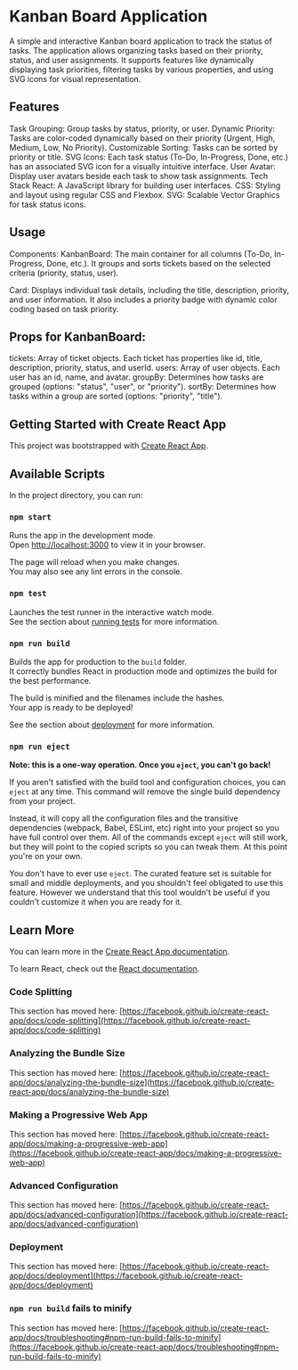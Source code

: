# Kanban Board Application
A simple and interactive Kanban board application to track the status of tasks. The application allows organizing tasks based on their priority, status, and user assignments. It supports features like dynamically displaying task priorities, filtering tasks by various properties, and using SVG icons for visual representation.

## Features
Task Grouping: Group tasks by status, priority, or user.
Dynamic Priority: Tasks are color-coded dynamically based on their priority (Urgent, High, Medium, Low, No Priority).
Customizable Sorting: Tasks can be sorted by priority or title.
SVG Icons: Each task status (To-Do, In-Progress, Done, etc.) has an associated SVG icon for a visually intuitive interface.
User Avatar: Display user avatars beside each task to show task assignments.
Tech Stack
React: A JavaScript library for building user interfaces.
CSS: Styling and layout using regular CSS and Flexbox.
SVG: Scalable Vector Graphics for task status icons.

## Usage
Components:
KanbanBoard: The main container for all columns (To-Do, In-Progress, Done, etc.). It groups and sorts tickets based on the selected criteria (priority, status, user).

Card: Displays individual task details, including the title, description, priority, and user information. It also includes a priority badge with dynamic color coding based on task priority.

## Props for KanbanBoard:
tickets: Array of ticket objects. Each ticket has properties like id, title, description, priority, status, and userId.
users: Array of user objects. Each user has an id, name, and avatar.
groupBy: Determines how tasks are grouped (options: "status", "user", or "priority").
sortBy: Determines how tasks within a group are sorted (options: "priority", "title").

## Getting Started with Create React App

This project was bootstrapped with [Create React App](https://github.com/facebook/create-react-app).

## Available Scripts

In the project directory, you can run:

### `npm start`

Runs the app in the development mode.\
Open [http://localhost:3000](http://localhost:3000) to view it in your browser.

The page will reload when you make changes.\
You may also see any lint errors in the console.

### `npm test`

Launches the test runner in the interactive watch mode.\
See the section about [running tests](https://facebook.github.io/create-react-app/docs/running-tests) for more information.

### `npm run build`

Builds the app for production to the `build` folder.\
It correctly bundles React in production mode and optimizes the build for the best performance.

The build is minified and the filenames include the hashes.\
Your app is ready to be deployed!

See the section about [deployment](https://facebook.github.io/create-react-app/docs/deployment) for more information.

### `npm run eject`

**Note: this is a one-way operation. Once you `eject`, you can't go back!**

If you aren't satisfied with the build tool and configuration choices, you can `eject` at any time. This command will remove the single build dependency from your project.

Instead, it will copy all the configuration files and the transitive dependencies (webpack, Babel, ESLint, etc) right into your project so you have full control over them. All of the commands except `eject` will still work, but they will point to the copied scripts so you can tweak them. At this point you're on your own.

You don't have to ever use `eject`. The curated feature set is suitable for small and middle deployments, and you shouldn't feel obligated to use this feature. However we understand that this tool wouldn't be useful if you couldn't customize it when you are ready for it.

## Learn More

You can learn more in the [Create React App documentation](https://facebook.github.io/create-react-app/docs/getting-started).

To learn React, check out the [React documentation](https://reactjs.org/).

### Code Splitting

This section has moved here: [https://facebook.github.io/create-react-app/docs/code-splitting](https://facebook.github.io/create-react-app/docs/code-splitting)

### Analyzing the Bundle Size

This section has moved here: [https://facebook.github.io/create-react-app/docs/analyzing-the-bundle-size](https://facebook.github.io/create-react-app/docs/analyzing-the-bundle-size)

### Making a Progressive Web App

This section has moved here: [https://facebook.github.io/create-react-app/docs/making-a-progressive-web-app](https://facebook.github.io/create-react-app/docs/making-a-progressive-web-app)

### Advanced Configuration

This section has moved here: [https://facebook.github.io/create-react-app/docs/advanced-configuration](https://facebook.github.io/create-react-app/docs/advanced-configuration)

### Deployment

This section has moved here: [https://facebook.github.io/create-react-app/docs/deployment](https://facebook.github.io/create-react-app/docs/deployment)

### `npm run build` fails to minify

This section has moved here: [https://facebook.github.io/create-react-app/docs/troubleshooting#npm-run-build-fails-to-minify](https://facebook.github.io/create-react-app/docs/troubleshooting#npm-run-build-fails-to-minify)
